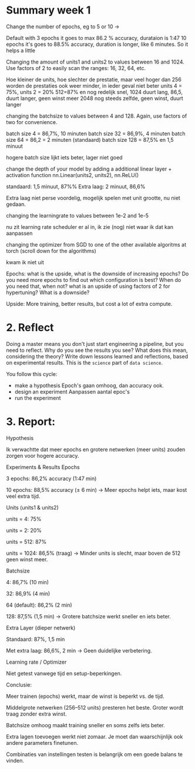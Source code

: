 # Summary week 1

Change the number of epochs, eg to 5 or 10 -> 

Default with 3 epochs it goes to max 86.2 % accuracy, durataion is 1:47
10 epochs it's goes to 88.5% accuracy, duration is longer, like 6 minutes. 
So it helps a little

Changing the amount of units1 and units2 to values between 16 and 1024. Use factors of 2 to easily scan the ranges: 16, 32, 64, etc.

Hoe kleiner de units, hoe slechter de prestatie, maar veel hoger dan 256 worden de prestaties ook weer minder, in ieder geval niet beter
units 4 = 75%, units 2 = 20%
512=87% en nog redelijk snel, 
1024 duurt lang, 86,5, duurt langer, geen winst meer
2048 nog steeds zelfde, geen winst, duurt langer


changing the batchsize to values between 4 and 128. Again, use factors of two for convenience.

batch size 4 = 86,7%, 10 minuten
batch size 32 =  86,9%, 4 minuten
batch size 64 = 86,2 = 2 minuten (standaard)
batch size 128 = 87,5% en 1,5 minuut

hogere batch size lijkt iets beter, lager niet goed


change the depth of your model by adding a additional linear layer + activation function
       nn.Linear(units2, units2),
            nn.ReLU()

standaard:
1,5 minuut, 87%% 
Extra laag: 
2 minuut, 86,6%

Extra laag niet perse voordelig, mogelijk spelen met unit grootte, nu niet gedaan.

changing the learningrate to values between 1e-2 and 1e-5

nu zit learning rate scheduler er al in, ik zie (nog) niet waar ik dat kan aanpassen

changing the optimizer from SGD to one of the other available algoritms at torch (scroll down for the algorithms)

kwam ik niet uit 


Epochs: what is the upside, what is the downside of increasing epochs? Do you need more epochs to find out which configuration is best? When do you need that, when not?
what is an upside of using factors of 2 for hypertuning? What is a downside?

Upside: More training, better results, but cost a lot of extra compute. 


# 2. Reflect
Doing a master means you don't just start engineering a pipeline, but you need to reflect. Why do you see the results you see? What does this mean, considering the theory? Write down lessons learned and reflections, based on experimental results. This is the `science` part of `data science`.

You follow this cycle:
- make a hypothesis
Epoch's gaan omhoog, dan accuracy ook.
- design an experiment
Aanpassen aantal epoc's
- run the experiment

# 3. Report:

Hypothesis

Ik verwachtte dat meer epochs en grotere netwerken (meer units) zouden zorgen voor hogere accuracy. 

Experiments & Results
Epochs

3 epochs: 86,2% accuracy (1:47 min)

10 epochs: 88,5% accuracy (± 6 min)
→ Meer epochs helpt iets, maar kost veel extra tijd.

Units (units1 & units2)

units = 4: 75%

units = 2: 20%

units = 512: 87%

units = 1024: 86,5% (traag)
→ Minder units is slecht, maar boven de 512 geen winst meer.

Batchsize

4: 86,7% (10 min)

32: 86,9% (4 min)

64 (default): 86,2% (2 min)

128: 87,5% (1,5 min)
→ Grotere batchsize werkt sneller en iets beter.

Extra Layer (dieper netwerk)

Standaard: 87%, 1,5 min

Met extra laag: 86,6%, 2 min
→ Geen duidelijke verbetering.

Learning rate / Optimizer

Niet getest vanwege tijd en setup-beperkingen.

Conclusie:

Meer trainen (epochs) werkt, maar de winst is beperkt vs. de tijd.

Middelgrote netwerken (256–512 units) presteren het beste. Groter wordt traag zonder extra winst.

Batchsize omhoog maakt training sneller en soms zelfs iets beter.



Extra lagen toevoegen werkt niet zomaar. Je moet dan waarschijnlijk ook andere parameters finetunen.

Combinaties van instellingen testen is belangrijk om een goede balans te vinden.


